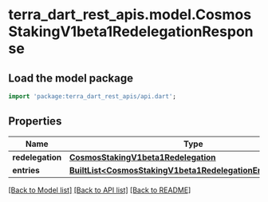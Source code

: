 # terra_dart_rest_apis.model.CosmosStakingV1beta1RedelegationResponse

## Load the model package
```dart
import 'package:terra_dart_rest_apis/api.dart';
```

## Properties
Name | Type | Description | Notes
------------ | ------------- | ------------- | -------------
**redelegation** | [**CosmosStakingV1beta1Redelegation**](CosmosStakingV1beta1Redelegation.md) |  | [optional] 
**entries** | [**BuiltList&lt;CosmosStakingV1beta1RedelegationEntryResponse&gt;**](CosmosStakingV1beta1RedelegationEntryResponse.md) |  | [optional] 

[[Back to Model list]](../README.md#documentation-for-models) [[Back to API list]](../README.md#documentation-for-api-endpoints) [[Back to README]](../README.md)


